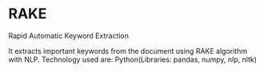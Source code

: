 # RAKE
Rapid Automatic Keyword Extraction

It extracts important keywords from the document using RAKE algorithm with NLP.
Technology used are: Python(Libraries: pandas, numpy, nlp, nltk)
